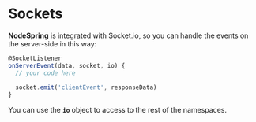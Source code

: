 # Sockets

**NodeSpring** is integrated with Socket.io, so you can handle the events on the server-side in this way:

```javascript
@SocketListener
onServerEvent(data, socket, io) {
  // your code here
  
  socket.emit('clientEvent', responseData)
}
```

You can use the **`io`** object to access to the rest of the namespaces.